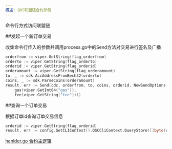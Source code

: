 ```yaml
---
概述: QOS联盟链合约示例
---
```


命令行方式访问联盟链

##发起一个新订单交易

收集命令行传入的参数并调用process.go中的Send方法对交易进行签名及广播
````go
orderfrom := viper.GetString(flag_orderfrom)
orderto := viper.GetString(flag_orderto)
orderid := viper.GetString(flag_orderid)
orderamount := viper.GetString(flag_orderamount)
to, _ := sdk.AccAddressFromBech32(orderto)
coins, _ := sdk.ParseCoins(orderamount)
result, err := Send(cdc, orderfrom, to, coins, orderid, NewSendOptions(
	gas(viper.GetInt64("gas")),
	fee(viper.GetString("fee"))))

````


##查询一个订单交易

根据订单id查询订单交易信息 

````go
orderid := viper.GetString(flag_orderid)
result, err := config.GetCLIContext().QSCCliContext.QueryStore([]byte(orderid), OrderMapperName)
````

[hanlder.go 合约主逻辑](handler.md) 